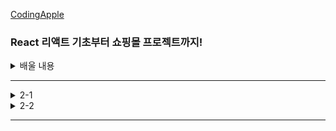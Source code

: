 [CodingApple](https://online.codingapple.com/course/react-basic/)

### React 리액트 기초부터 쇼핑몰 프로젝트까지!
<details>
<summary>배울 내용</summary>

    – class 문법 없이 개발하는 2020스타일 easy-mode 리액트

    – 컴포넌트, Props, State를 이용한 웹앱 개발

    – 리액트로 HTML 모듈화해서 개발하는 법

    – JSX for 반복문, 이벤트 핸들러 등 어떻게 쓰는지 정확히 알려줌

    – 리액트 CLI로 프로젝트 생성, 관리, 빌드하는 법

    – Redux와 context API로 데이터 관리

    – Ajax 등으로 서버 API 요청하는 법 (을 배울 텐데 Ajax가 뭔지 모르니까 그것부터)

    – 라우터로 페이지 나누기

    – 리액트에서 CSS 스타일링 잘하는 법 (styled component, SASS)

    – import/destructuring/arrow function 등 필요한 ES6 문법들

    – 스마트폰에 설치 가능한 Progressive Web App으로 리액트사이트 발행하기

    – (포트폴리오 자랑용) github pages를 이용해 사이트 발행

</details>

-----

<details>
<summary>2-1</summary>
쇼핑몰 프로젝트 : 프로젝트 생성 & Bootstrap 설치

    - npm, nsx install을 사용했을 때 설치가 오래 걸린다면?
      -> 구글에 'yarn 1' 검색 후 installer 설치 + 컴퓨터 재시작
         yarn : npm보다 훨씬 빠른 라이브러리 설치 속도, 안정성을 자랑
                npm install ~~ => yarn add ~~
                npm run start => yarn start

    - 새로운 프로젝트 생성
      -> 작업 폴더를 VScode 에디터로 오픈한 뒤 터미널 오픈
         리액트 설치 명령어 입력 npx create-react-app shop
         shop이라는 폴더를 VScode 에디터로 오픈한 뒤 코딩 시작~
         터미널에서 yarn start 명령어로 미리보기 띄우기

    - CSS 쌩코딩하기 귀찮다? Bootstrap 라이브러리를 설치하자
      -> Bootstrap은 원조 라이브러리이고, 리액트에 맞게 변형한 React Bootstrap을 설치
         터미널에서 npm install react-bootstrap bootstrap 또는 yarn add react-bootstrap bootstrap
      -> 때에 따라 특정 스타일을 사용할 때 Bootstrap CSS 파일을 요구하는 경우가 있음
         사이트에 있는 CSS 파일을 index.html 파일의 <head> 태그 안에 복붙!
      -> Bootstarp 설치가 잘 되었는지 테스트 하고싶다
         1. getbootstrap.com 들어간 후 Documentation 탭으로 이동
         2. 원하는 레이아웃을 검색 ex) Button
         3. 그 중에 원하는 버튼의 HTML을 내 App.js에 복붙
         4. 미리보기에서 버튼이 뜬다면 설치 성공

</details>

<details>
<summary>2-2</summary>
평화로운 쇼핑몰 레이아웃 디자인시간

    - Bootstrap을 이용한 레이아웃 디자인
      -> 상단메뉴(Navbar) 만들기
         1. react bootstrap 공식사이트 Component 메뉴에서 navbar 검색
         2. 마음에 드는 navbear의 HTML 예제코드를 복붙
         3. import { Navbar } from 'react-bootstrap'; (딸려온 컴포넌트들도 전부 import 해줘야 함)
      -> 대문(Jumbotron) 만들기
         navbar와 똑같이 작업 ㄱㄱ 
         배경이미지를 넣으려면 
         1. <Jumbotron className="background">
         2. CSS 파일로 가서 .background{} 안에 스타일 작성
         3. src 폴더에 이미지파일을 옮겨서 ./image.jpg
      -> 상품 레이아웃 만들기
         상품 이미지를 가로로 3개, 모바일에선 세로 1열로 진열하고 싶다 (가로 3분할)
         Bootstrap 사용하기
         <div className="col-md-4">상품1</div>
         <div className="col-md-4">상품2</div>
         <div className="col-md-4">상품3</div>

</details>

-----